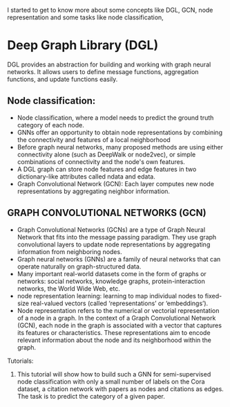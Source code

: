 I started to get to know more about some concepts like DGL, GCN, node representation
and some tasks like node classification, 

# Deep Graph Library (DGL)
DGL provides an abstraction for building and working with graph neural networks. It allows users to define message functions, aggregation functions, and update functions easily.
## Node classification:
* Node classification, where a model needs to predict the ground truth category of each node.
* GNNs offer an opportunity to obtain node representations by combining the connectivity and features of a local neighborhood
* Before graph neural networks, many proposed methods are using either connectivity alone (such as DeepWalk or node2vec), or simple combinations of connectivity and the node's own features.
* A DGL graph can store node features and edge features in two dictionary-like attributes called ndata and edata.
* Graph Convolutional Network (GCN): Each layer computes new node representations by aggregating neighbor information.


## GRAPH CONVOLUTIONAL NETWORKS (GCN)
* Graph Convolutional Networks (GCNs) are a type of Graph Neural Network that fits into the message passing paradigm. They use graph convolutional layers to update node representations by aggregating information from neighboring nodes.
* Graph neural networks (GNNs) are a family of neural networks that can operate naturally on graph-structured data. 
* Many important real-world datasets come in the form of graphs or networks: social networks, knowledge graphs, protein-interaction networks, the World Wide Web, etc.
* node representation learning: learning to map individual nodes to fixed-size real-valued vectors (called ‘representations’ or ‘embeddings’).
* Node representation refers to the numerical or vectorial representation of a node in a graph. In the context of a Graph Convolutional Network (GCN), each node in the graph is associated with a vector that captures its features or characteristics. These representations aim to encode relevant information about the node and its neighborhood within the graph.





Tutorials:
1. This tutorial will show how to build such a GNN for semi-supervised node classification with only a small number of labels on the Cora dataset, a citation network with papers as nodes and citations as edges. The task is to predict the category of a given paper. 


